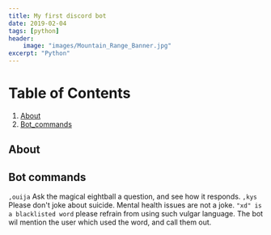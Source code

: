 ```yaml
---
title: My first discord bot
date: 2019-02-04
tags: [python]
header:
    image: "images/Mountain_Range_Banner.jpg"
excerpt: "Python"
---
```


# Table of Contents
1. [About](#About)
2. [Bot_commands](#Bot_commands)

## About


## Bot commands
`,ouija` Ask the magical eightball a question, and see how it responds.
`,kys` Please don't joke about suicide. Mental health issues are not a joke.
`"xd" is a blacklisted word` please refrain from using such vulgar language. The bot wil mention the user which used the word, and call them out.
